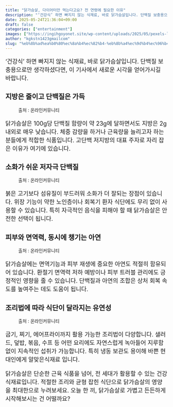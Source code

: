 ```yaml
---
title: "닭가슴살, 다이어터만 먹는다고요? 전 연령에 필요한 이유"
description: "‘건강식’ 하면 빠지지 않는 식재료, 바로 닭가슴살입니다. 단백질 보충용으로만 생각하셨다면, 이 기사에서 새로운 시각을 얻어가시길 바랍니다."
date: 2025-05-24T21:36:04+09:00
draft: false
categories: ["entertainment"]
images: ["https://ingihgoyonet.site/wp-content/uploads/2025/05/pexels-leeloothefirst-5769384-1024x684.jpg", "https://ingihgoyonet.site/wp-content/uploads/2025/05/pexels-fox-58267-24902945-1024x683.jpg", "https://ingihgoyonet.site/wp-content/uploads/2025/05/pexels-artisticated-3386854-1024x683.jpg", "https://ingihgoyonet.site/wp-content/uploads/2025/05/pexels-guvo59-28933154-1024x576.jpg"]
author: "kgkstn1423gmailcom"
slug: "%eb%8b%ad%ea%b0%80%ec%8a%b4%ec%82%b4-%eb%8b%a4%ec%9d%b4%ec%96%b4%ed%84%b0%eb%a7%8c-%eb%a8%b9%eb%8a%94%eb%8b%a4%ea%b3%a0%ec%9a%94-%ec%a0%84-%ec%97%b0%eb%a0%b9%ec%97%90-%ed%95%84%ec%9a%94%ed%95%9c"
---
```


<p style="font-size:18px">‘건강식’ 하면 빠지지 않는 식재료, 바로 닭가슴살입니다. 단백질 보충용으로만 생각하셨다면, 이 기사에서 새로운 시각을 얻어가시길 바랍니다.</p> <h2 >지방은 줄이고 단백질은 가득</h2> <figure ><img src="https://ingihgoyonet.site/wp-content/uploads/2025/05/pexels-leeloothefirst-5769384-1024x684.jpg" alt="" style="aspect-ratio:16/9;object-fit:cover"/><figcaption >출처 : 온라인커뮤니티</figcaption></figure> <p style="font-size:18px">닭가슴살은 100g당 단백질 함량이 약 23g에 달하면서도 지방은 2g 내외로 매우 낮습니다. 체중 감량을 하거나 근육량을 늘리고자 하는 분들에게 적합한 식품입니다. 고단백 저지방의 대표 주자로 자리 잡은 이유가 여기에 있습니다.</p> <h2 >소화가 쉬운 저자극 단백질</h2> <figure ><img src="https://ingihgoyonet.site/wp-content/uploads/2025/05/pexels-fox-58267-24902945-1024x683.jpg" alt="" style="aspect-ratio:16/9;object-fit:cover"/><figcaption >출처 : 온라인커뮤니티</figcaption></figure> <p style="font-size:18px">붉은 고기보다 섬유질이 부드러워 소화가 더 잘되는 장점이 있습니다. 위장 기능이 약한 노인층이나 회복기 환자 식단에도 무리 없이 사용할 수 있습니다. 특히 자극적인 음식을 피해야 할 때 닭가슴살은 안전한 선택이 됩니다.</p> <h2 >피부와 면역력, 동시에 챙기는 아연</h2> <figure ><img src="https://ingihgoyonet.site/wp-content/uploads/2025/05/pexels-artisticated-3386854-1024x683.jpg" alt="" style="aspect-ratio:16/9;object-fit:cover"/><figcaption >출처 : 온라인커뮤니티</figcaption></figure> <p style="font-size:18px">닭가슴살에는 면역기능과 피부 재생에 중요한 아연도 적절히 함유되어 있습니다. 환절기 면역력 저하 예방이나 피부 트러블 관리에도 긍정적인 영향을 줄 수 있습니다. 단백질과 아연의 조합은 상처 회복 속도를 높여주는 데도 도움이 됩니다.</p> <h2 >조리법에 따라 식단이 달라지는 유연성</h2> <figure ><img src="https://ingihgoyonet.site/wp-content/uploads/2025/05/pexels-guvo59-28933154-1024x576.jpg" alt="" style="aspect-ratio:16/9;object-fit:cover"/><figcaption >출처 : 온라인커뮤니티</figcaption></figure> <p style="font-size:18px">굽기, 찌기, 에어프라이까지 활용 가능한 조리법이 다양합니다. 샐러드, 덮밥, 볶음, 수프 등 어떤 요리에도 자연스럽게 녹아들어 지루함 없이 지속적인 섭취가 가능합니다. 특히 냉동 보관도 용이해 바쁜 현대인에게 알맞은식재료 입니다.</p> <p style="font-size:18px">닭가슴살은 단순한 근육 식품을 넘어, 전 세대가 활용할 수 있는 건강 식재료입니다. 적절한 조리와 균형 잡힌 식단으로 닭가슴살의 영양을 최대한으로 누려보세요. 오늘 한 끼, 닭가슴살로 가볍고 든든하게 시작해보시는 건 어떨까요?</p>
